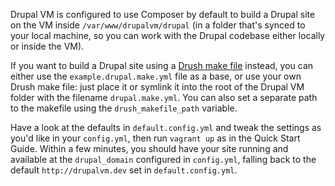 Drupal VM is configured to use Composer by default to build a Drupal site on the VM inside `/var/www/drupalvm/drupal` (in a folder that's synced to your local machine, so you can work with the Drupal codebase either locally or inside the VM).

If you want to build a Drupal site using a [Drush make file](http://www.drush.org/en/master/make/) instead, you can either use the `example.drupal.make.yml` file as a base, or use your own Drush make file: just place it or symlink it into the root of the Drupal VM folder with the filename `drupal.make.yml`. You can also set a separate path to the makefile using the `drush_makefile_path` variable.

Have a look at the defaults in `default.config.yml` and tweak the settings as you'd like in your `config.yml`, then run `vagrant up` as in the Quick Start Guide. Within a few minutes, you should have your site running and available at the `drupal_domain` configured in `config.yml`, falling back to the default `http://drupalvm.dev` set in `default.config.yml`.
